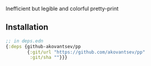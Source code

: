 
Inefficient but legible and colorful pretty-print

## Installation

```clojure
;; in deps.edn
{:deps {github-akovantsev/pp
        {:git/url "https://github.com/akovantsev/pp"
         :git/sha ""}}}
```